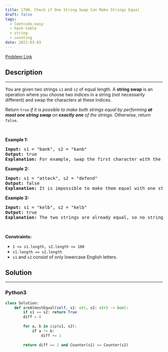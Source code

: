 ```yaml
---
title: 1790. Check if One String Swap Can Make Strings Equal
draft: false
tags: 
  - leetcode-easy
  - hash-table
  - string
  - counting
date: 2022-03-03
---
```


[Problem Link](https://leetcode.com/problems/check-if-one-string-swap-can-make-strings-equal/)

## Description

---
<p>You are given two strings <code>s1</code> and <code>s2</code> of equal length. A <strong>string swap</strong> is an operation where you choose two indices in a string (not necessarily different) and swap the characters at these indices.</p>

<p>Return <code>true</code> <em>if it is possible to make both strings equal by performing <strong>at most one string swap </strong>on <strong>exactly one</strong> of the strings. </em>Otherwise, return <code>false</code>.</p>

<p>&nbsp;</p>
<p><strong class="example">Example 1:</strong></p>

<pre>
<strong>Input:</strong> s1 = &quot;bank&quot;, s2 = &quot;kanb&quot;
<strong>Output:</strong> true
<strong>Explanation:</strong> For example, swap the first character with the last character of s2 to make &quot;bank&quot;.
</pre>

<p><strong class="example">Example 2:</strong></p>

<pre>
<strong>Input:</strong> s1 = &quot;attack&quot;, s2 = &quot;defend&quot;
<strong>Output:</strong> false
<strong>Explanation:</strong> It is impossible to make them equal with one string swap.
</pre>

<p><strong class="example">Example 3:</strong></p>

<pre>
<strong>Input:</strong> s1 = &quot;kelb&quot;, s2 = &quot;kelb&quot;
<strong>Output:</strong> true
<strong>Explanation:</strong> The two strings are already equal, so no string swap operation is required.
</pre>

<p>&nbsp;</p>
<p><strong>Constraints:</strong></p>

<ul>
	<li><code>1 &lt;= s1.length, s2.length &lt;= 100</code></li>
	<li><code>s1.length == s2.length</code></li>
	<li><code>s1</code> and <code>s2</code> consist of only lowercase English letters.</li>
</ul>


## Solution

---
### Python3
``` py title='check-if-one-string-swap-can-make-strings-equal'
class Solution:
    def areAlmostEqual(self, s1: str, s2: str) -> bool:
        if s1 == s2: return True
        diff = 0
        
        for a, b in zip(s1, s2):
            if a != b:
                diff += 1
        
        return diff == 2 and Counter(s1) == Counter(s2)
```

